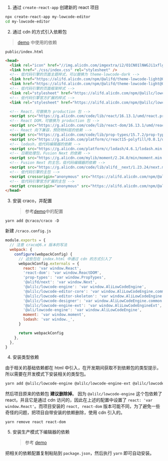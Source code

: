 1. 通过 `create-react-app` 创建新的 react 项目

```bash
npx create-react-app my-lowcode-editor
cd my-lowcode-editor
```

2. 通过 cdn 的方式引入依赖包

> [demo](https://github.com/alibaba/lowcode-demo/blob/main/public/index.ejs) 中使用的依赖

`public/index.html`

```html
<head>
  <link rel="icon" href="//img.alicdn.com/imgextra/i2/O1CN01lNWGJi1xflgRfSgbk_!!6000000006471-55-tps-22-26.svg" />
  <link href="./css/index.css" rel="stylesheet" />
  <!-- 低代码引擎的页面主题样式，可以替换为 theme-lowcode-dark -->
  <link href="https://alifd.alicdn.com/npm/@alifd/theme-lowcode-light@0.2.1/variables.css" rel="stylesheet" />
  <link href="https://alifd.alicdn.com/npm/@alifd/theme-lowcode-light@0.2.1/dist/next.var.min.css" rel="stylesheet" />
  <!-- 低代码引擎的页面框架样式 -->
  <link rel="stylesheet" href="https://alifd.alicdn.com/npm/@alilc/lowcode-engine@1.0.1/dist/css/engine-core.css" />
  <!-- 低代码引擎官方扩展的样式 -->
  <link rel="stylesheet" href="https://alifd.alicdn.com/npm/@alilc/lowcode-engine-ext@1.0.2/dist/css/engine-ext.css" />

  <!-- React，可替换为 production 包 -->
  <script src="https://g.alicdn.com/code/lib/react/16.13.1/umd/react.production.min.js"></script>
  <!-- React DOM，可替换为 production 包 -->
  <script src="https://g.alicdn.com/code/lib/react-dom/16.13.1/umd/react-dom.production.min.js"></script>
  <!-- React 向下兼容，预防物料层的依赖 -->
  <script src="https://g.alicdn.com/code/lib/prop-types/15.7.2/prop-types.js"></script>
  <script src="https://g.alicdn.com/platform/c/react15-polyfill/0.0.1/dist/index.js"></script>
  <!-- lodash，低代码编辑器的依赖 -->
  <script src="https://g.alicdn.com/platform/c/lodash/4.6.1/lodash.min.js"></script>
  <!-- 日期处理包，Fusion Next 的依赖 -->
  <script src="https://g.alicdn.com/mylib/moment/2.24.0/min/moment.min.js"></script>
  <!-- Fusion Next 的主包，低代码编辑器的依赖 -->
  <script src="https://g.alicdn.com/code/lib/alifd__next/1.23.24/next.min.js"></script>
  <!-- 低代码引擎的主包 -->
  <script crossorigin="anonymous" src="https://alifd.alicdn.com/npm/@alilc/lowcode-engine@1.0.3/dist/js/engine-core.js"></script>
  <!-- 低代码引擎官方扩展的主包 -->
  <script crossorigin="anonymous" src="https://alifd.alicdn.com/npm/@alilc/lowcode-engine-ext@1.0.3/dist/js/engine-ext.js"></script>
</head>
```

3. 安装 craco，并配置
   > 参考[demo](https://github.com/alibaba/lowcode-demo/blob/main/build.json#L10)中的配置

```
yarn add @craco/craco -D
```

新建 `/craco.config.js`

```js
module.exports = {
  // 注意 craco@6.x 版本的写法
  webpack: {
    configure(webpackConfig) {
      // 这些包在 index.html 中通过 cdn 的方式引入了
      webpackConfig.externals = {
        react: 'var window.React',
        'react-dom': 'var window.ReactDOM',
        'prop-types': 'var window.PropTypes',
        '@alifd/next': 'var window.Next',
        '@alilc/lowcode-engine': 'var window.AliLowCodeEngine',
        '@alilc/lowcode-editor-core': 'var window.AliLowCodeEngine.common.editorCabin',
        '@alilc/lowcode-editor-skeleton': 'var window.AliLowCodeEngine.common.skeletonCabin',
        '@alilc/lowcode-designer': 'var window.AliLowCodeEngine.common.designerCabin',
        '@alilc/lowcode-engine-ext': 'var window.AliLowCodeEngineExt',
        '@ali/lowcode-engine': 'var window.AliLowCodeEngine',
        moment: 'var window.moment',
        lodash: 'var window._',
      }

      return webpackConfig
    },
  },
}
```

4. 安装类型依赖

由于相关的基础依赖都在 html 中引入，在开发期间获取不到依赖包的类型提示，所以需要在开发模式下安装相关的类型包。

```bash
yarn add @alilc/lowcode-engine @alilc/lowcode-engine-ext @alilc/lowcode-types @types/events @types/react @types/react-dom @types/streamsaver -D
```

然后项目原来的依赖包 **建议删除掉**。
因为 `@alilc/lowcode-engine` 这个包依赖了 react，并且它是通过 cdn 访问的，因此在上述的配置中设置了 `react: 'var window.React'`。而项目安装的 `react, react-dom` 版本可能不同，为了避免一些奇怪的问题，把项目自带安装的依赖删除，使用 cdn 引入的。

```
yarn remove react react-dom
```

5. 安装生产模式下编辑器的依赖
   > 参考 [demo](https://github.com/alibaba/lowcode-demo/blob/main/package.json#L18)

把相关的依赖配置复制粘贴到 `package.json`，然后执行 `yarn` 即可自动安装。
